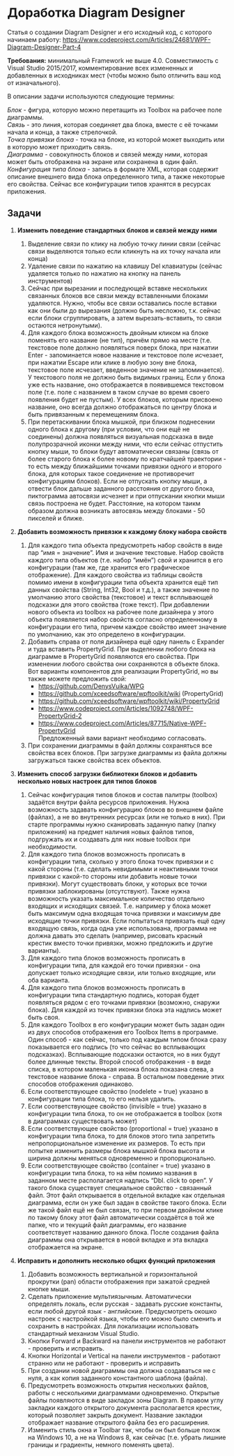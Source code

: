 # Доработка Diagram Designer

Статья о создании Diagram Designer и его исходный код, с которого начинаем работу:
<https://www.codeproject.com/Articles/24681/WPF-Diagram-Designer-Part-4>

**Требования:** минимальный Framework не выше 4.0. Совместимость с Visual Studio
2015/2017, комментирование всех измененных и добавленных в исходниках мест (чтобы
можно было отличить ваш код от изначального).  

В описании задачи используются следующие термины:  

*Блок* - фигура, которую можно перетащить из Toolbox на рабочее поле диаграммы.  
*Связь* - это линия, которая соединяет два блока, вместе с её точками начала и конца, а
также стрелочкой.  
*Точка привязки блока* - точка на блоке, из которой может выходить или в которую может
приходить связь.  
*Диаграмма* - совокупность блоков и связей между ними, которая может быть отображена
на экране или сохранена в один файл.  
*Конфигурация типа блока* - запись в формате XML, которая содержит описание внешнего
вида блока определенного типа, а также некоторые его свойства. Сейчас все
конфигурации типов хранятся в ресурсах приложения.  

## Задачи

1. **Изменить поведение стандартных блоков и связей между ними**
   1. Выделение связи по клику на любую точку линии связи (сейчас связи
выделяются только если кликнуть на их точку начала или конца)
   1. Удаление связи по нажатию на клавишу Del клавиатуры (сейчас удаляется
только по нажатию на кнопку на панель инструментов)
   1. Сейчас при вырезании и последующей вставке нескольких связанных
блоков все связи между вставленными блоками удаляются. Нужно, чтобы
все связи оставались после вставки как они были до вырезания (должно
быть несложно, т.к. сейчас если блоки сгруппировать, а затем
вырезать-вставить, то связи остаются нетронутыми).
   1. Для каждого блока возможность двойным кликом на блоке поменять его
название (не тип), причём прямо на месте (т.е. текстовое поле должно
появляться поверх блока, при нажатии Enter - запоминается новое название
и текстовое поле исчезает, при нажатии Escape или клике в любую зону вне
блока, текстовое поле исчезает, введенное значение не запоминается). У
текстового поля не должно быть видимых границ. Если у блока уже есть
название, оно отображается в появившемся текстовом поле (т.е. поле с
названием в таком случае во время своего появления будет не пустым). У
всех блоков, которым присвоено название, оно всегда должно
отображаться по центру блока и быть привязанным к перемещениям блока.
   1. При перетаскивании блока мышкой, при близком поднесении одного блока к
другому (при условии, что они ещё не соединены) должна появляться
визуальная подсказка в виде полупрозрачной иконки между ними, что если
сейчас отпустить кнопку мыши, то блоки будут автоматически связаны
(связь от более старого блока к более новому по кратчайшей траектории -
то есть между ближайшими точками привязки одного и второго блока, для
которых такое соединение не противоречит конфигурациям блоков). Если
не отпускать кнопку мыши, а отвести блок дальше заданного расстояния от
другого блока, пиктограмма автосвязи исчезнет и при отпускании кнопки
мыши связь построена не будет. Расстояние, на котором таикм образом
должна возникать автосвязь между блоками - 50 пикселей и ближе.

1. **Добавить возможность привязки к каждому блоку набора свойств**
   1. Для каждого типа объекта предусмотреть набор свойств в виде пар “имя =
значение”. Имя и значение текстовые. Набор свойств каждого типа объектов
(т.е. набор “имён”) свой и хранится в его конфигурации (там же, где
хранится его графическое отображение). Для каждого свойства из таблицы
свойств помимо имени в конфигурации типа объекта хранится ещё тип
данных свойства (String, Int32, Bool и т.д.), а также значение по умолчанию
этого свойства (текстовое) и текст всплывающей подсказки для этого
свойства (тоже текст). При добавлении нового объекта из toolbox на
рабочее поле дизайнера у этого объекта появляется набор свойств
согласно определенному в конфигурации его типа, причем каждое свойство
имеет значение по умолчанию, как это определено в конфигурации.
   1. Добавить справа от поля дизайнера ещё одну панель с Expander и туда
вставить PropertyGrid. При выделении любого блока на диаграмме в
PropertyGrid появляются его свойства. При изменении любого свойства они
сохраняются в объекте блока.
Вот варианты компонентов для реализации PropertyGrid, но вы также
можете предложить свой: 
      * <https://github.com/DenysVuika/WPG>
      * <https://github.com/xceedsoftware/wpftoolkit/wiki> (PropertyGrid)
      * <https://github.com/xceedsoftware/wpftoolkit/wiki/PropertyGrid>
      * <https://www.codeproject.com/Articles/1092748/WPF-PropertyGrid-2>
      * <https://www.codeproject.com/Articles/87715/Native-WPF-PropertyGrid>  
Предложенный вами вариант необходимо согласовать.
   1. При сохранении диаграммы в файл должны сохраняться все свойства всех
блоков. При загрузке диаграммы из файла должны загружаться также
свойства всех объектов.

1. **Изменить способ загрузки библиотеки блоков и добавить несколько новых
настроек для типов блоков**
   1. Сейчас конфигурация типов блоков и состав палитры (toolbox) задаётся
внутри файла ресурсов приложения. Нужна возможность задавать
конфигурацию блоков во внешнем файле (файлах), а не во внутренних
ресурсах (или не только в них). При старте программы нужно сканировать
заданную папку (папку приложения) на предмет наличия новых файлов
типов, подгружать их и создавать для них новые toolbox при необходимости.
   1. Для каждого типа блоков возможность прописать в конфигурации типа,
сколько у этого блока точек привязки и с какой стороны (т.е. сделать
невидимыми и неактивными точки привязки с какой-то стороны или
добавить новые точки привязки). Могут существовать блоки, у которых все
точки привязки заблокированы (отсутствуют). Также нужна возможность
указать максимальное количество отдельно входящих и исходящих связей.
Т.е. например у блока может быть максимум одна входящая точка привязки
и максимум две исходящие точки привязки. Если попытаться привязать ещё
одну входящую связь, когда одна уже использована, программа не должна
давать это сделать (например, рисовать красный крестик вместо точки
привязки, можно предложить и другие варианты).
   1. Для каждого типа блоков возможность прописать в конфигурации типа, для
каждой его точки привязки - она допускает только исходящие связи, или
только входящие, или оба варианта.
   1. Для каждого типа блоков возможность прописать в конфигурации типа
стандартную подпись, которая будет появляться рядом с его точками
привязки (возможно, снаружи блока). Для каждой из точек привязки блока
эта надпись может быть своя.
   1. Для каждого Toolbox в его конфигурации может быть задан один из двух
способов отображения его Toolbox Items в программе. Один способ - как
сейчас, только под каждым типом блока сразу показывается его подпись (то
что сейчас во всплывающих подсказках). Всплывающие подсказки
остаются, но в них будут более длинные тексты. Второй способ
отображения - в виде списка, в котором маленькая иконка блока показана
слева, а текстовое название блока - справа. В остальном поведение этих
способов отображения одинаково.
   1. Если соответствующее свойство (nodelete = true) указано в конфигурации
типа блока, то его нельзя удалить.
   1. Если соответствующее свойство (invisible = true) указано в конфигурации
типа блока, то он не отображается в toolbox (хотя в диаграммах
существовать может)
   1. Если соответствующее свойство (proportional = true) указано в конфигурации
типа блока, то для блоков этого типа запретить непропорциональное
изменение их размеров. То есть при попытке изменить размеры блока
мышкой блока высота и ширина должны меняться одновременно и
пропорционально.
   1. Если соответствующее свойство (container = true) указано в конфигурации
типа блока, то на нём помимо названия в заданном месте располагается
надпись “Dbl. click to open”. У такого блока существует специальное
свойство - связанный файл. Этот файл открывается в отдельной вкладке
как отдельная диаграмма, если он уже был задан в свойстве такого блока.
Если же такой файл ещё не был связан, то при первом двойном клике по
такому блоку этот файл автоматически создаётся в той же папке, что и
текущий файл диаграммы, его название соответствует названию данного
блока. После создания файла диаграммы она открывается в новой вкладке
и эта вкладка отображается на экране.

1. **Исправить и дополнить несколько общих функций приложения**
   1. Добавить возможность вертикальной и горизонтальной прокрутки (pan)
области отображения при зажатой средней кнопке мыши.
   1. Сделать приложение мультиязычным. Автоматически определять локаль,
если русская - задавать русские константы, если любой другой язык -
английские. Предусмотреть окошко настроек с настройкой языка, чтобы его
можно было сменить и сохранить в настройках. Для локализации
использовать стандартный механизм Visual Studio.
   1. Кнопки Forward и Backward на панели инструментов не работают -
проверить и исправить.
   1. Кнопки Horizontal и Vertical на панели инструментов - работают странно или
не работают - проверить и исправить
   1. При создании новой диаграммы она должна создаваться не с нуля, а как
копия заданного константного шаблона (файла).
   1. Предусмотреть возможность открытия нескольких файлов, работы с
несколькими диаграммами одновременно. Открытые файлы появляются в
виде закладок зоны Diagram. В правом углу закладки каждого открытого
документа располагается крестик, который позволяет закрыть документ.
Название закладки отображает название открытого файла без его
расширения.
   1. Изменить стиль окна и Toolbar так, чтобы он был больше похож на Windows
10, а не на Windows 8, как сейчас (т.е. убрать лишние границы и градиенты,
немного поменять цвета).